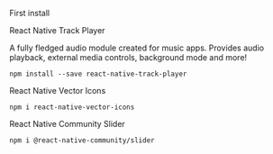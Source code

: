 
First install

 React Native Track Player
 <p> A fully fledged audio module created for music apps. Provides audio playback, external media controls, background mode and more!</p>
 
 ```
 npm install --save react-native-track-player
 
 ```
 
 React Native Vector Icons
 
 ```
 npm i react-native-vector-icons
 
 ```
React Native Community Slider

```
npm i @react-native-community/slider

```
